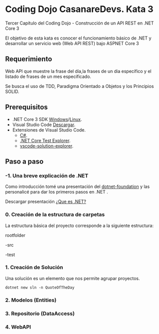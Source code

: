 # Coding Dojo CasanareDevs. Kata 3

Tercer Capítulo del Coding Dojo - Construcción de un API REST en .NET Core 3

El objetivo de esta kata es conocer el funcionamiento básico de .NET y desarrollar un servicio web (Web API REST) bajo ASPNET Core 3

## Requerimiento

Web API que muestre la frase del día,la frases de un dia específico y el listado de frases de un mes especificado.

Se busca el uso de TDD, Paradigma Orientado a Objetos y los Principios SOLID.

## Prerequisitos

- .NET Core 3 SDK [Windows](https://dotnet.microsoft.com/download)/[Linux](https://dotnet.microsoft.com/download/linux-package-manager/rhel/sdk-current).
- Visual Studio Code [Descargar](https://code.visualstudio.com/).
- Extensiones de Visual Studio Code.
    - [C#](https://marketplace.visualstudio.com/items?itemName=ms-vscode.csharp).
    - [.NET Core Test Explorer](https://marketplace.visualstudio.com/items?itemName=formulahendry.dotnet-test-explorer).
    - [vscode-solution-explorer](https://marketplace.visualstudio.com/items?itemName=fernandoescolar.vscode-solution-explorer).


## Paso a paso

### -1. Una breve explicación de .NET

Como introducción tomé una presentación del [dotnet-foundation](https://presentations.dotnetfoundation.org) y las personalicé para dar los primeros pasos en .NET .

Descargar presentación [¿Que es .NET?](slides/WhatIsdotNET.pptx)

### 0. Creación de la estructura de carpetas
La estructura básica del proyecto corresponde a la siguiente estructura:

rootfolder

-src

-test

### 1. Creación de Solución
Una solución es un elemento que nos permite agrupar proyectos.

    dotnet new sln -n QuoteOfTheDay

### 2. Modelos (Entities)

### 3. Repositorio (DataAccess)

### 4. WebAPI

